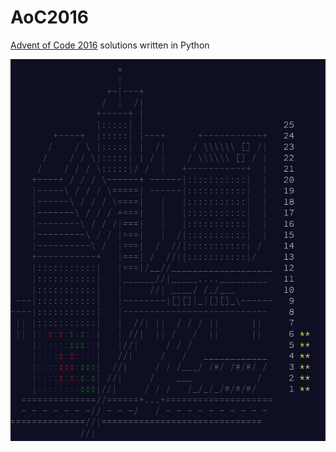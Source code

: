 # AoC2016
[Advent of Code 2016](http://adventofcode.com/2016) solutions written in Python

![Building](/image.jpg?raw=true)